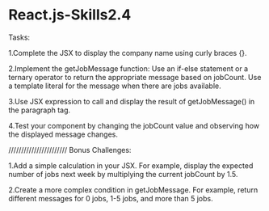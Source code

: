 # React.js-Skills2.4

Tasks:

1.Complete the JSX to display the company name using curly braces {}.

2.Implement the getJobMessage function:
Use an if-else statement or a ternary operator to return the appropriate message based on jobCount.
Use a template literal for the message when there are jobs available.

3.Use JSX expression to call and display the result of getJobMessage() in the paragraph tag.

4.Test your component by changing the jobCount value and observing how the displayed message changes.

///////////////////////
Bonus Challenges:

1.Add a simple calculation in your JSX. For example, display the expected number of jobs next week by multiplying the current jobCount by 1.5.

2.Create a more complex condition in getJobMessage. For example, return different messages for 0 jobs, 1-5 jobs, and more than 5 jobs.